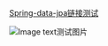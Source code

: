 
[Spring-data-jpa链接测试](http://www.cnblogs.com/sxdcgaq8080/p/7894828.html)

![Image text测试图片]( https://www.duitang.com/blog/?id=597842976)
